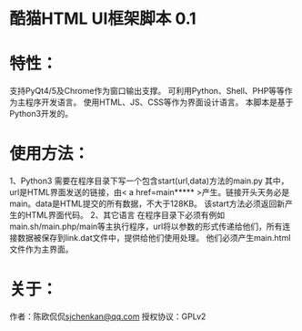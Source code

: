 # 酷猫HTML UI框架脚本 0.1
# 特性：
支持PyQt4/5及Chrome作为窗口输出支撑。
可利用Python、Shell、PHP等等作为主程序开发语言。
使用HTML、JS、CSS等作为界面设计语言。
本脚本是基于Python3开发的。
# 使用方法：
1、Python3
需要在程序目录下写一个包含start(url,data)方法的main.py
其中，url是HTML界面发送的链接，由< a href=main***** >产生。链接开头天务必是main。data是HTML提交的所有数据，不大于128KB。
该start方法必须返回新产生的HTML界面代码。
2、其它语言
在程序目录下必须有例如main.sh/main.php/main等主执行程序，url将以参数的形式传递给他们，所有连接数据被保存到link.dat文件中，提供给他们使用处理。
他们必须产生main.html文件作为主界面。
# 关于：
作者：陈欧侃侃<sjchenkan@qq.com>
授权协议：GPLv2
